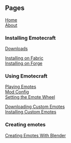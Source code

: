 ## Pages

[Home](./home)\
[About](./about)

### Installing Emotecraft

[Downloads](./downloads)

[Installing on Fabric](./install-fabric)\
[Installing on Forge](./install-forge)

### Using Emotecraft

[Playing Emotes](./playing-emotes)\
[Mod Config](./mod-config)\
[Setting the Emote Wheel](./setting-emote-wheel)

[Downloading Custom Emotes](./download-emotes)\
[Installing Custom Emotes](./install-emotes)

### Creating emotes

[Creating Emotes With Blender](./create-emotes-blender)

<!-- ### Sharing emotes -->
